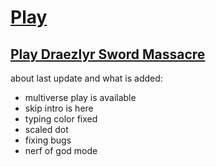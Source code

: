 # [Play](https://deesdav.github.io/draezlyr-wielder/)

## [Play Draezlyr Sword Massacre](https://deesdav.github.io/draezlyr/)

about last update and what is added:
 - multiverse play is available
 - skip intro is here
 - typing color fixed
 - scaled dot
 - fixing bugs
 - nerf of god mode


